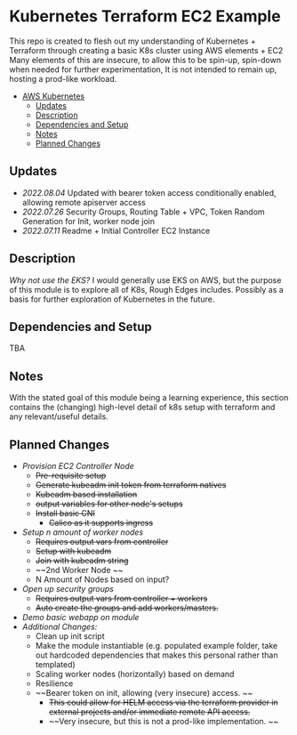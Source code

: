 # Kubernetes Terraform EC2 Example

This repo is created to flesh out my understanding of Kubernetes + Terraform through creating a basic K8s cluster using AWS elements + EC2
Many elements of this are insecure, to allow this to be spin-up, spin-down when needed for further experimentation,
It is not intended to remain up, hosting a prod-like workload. 

<!-- TOC -->

- [AWS Kubernetes](#aws-kubernetes)
  - [Updates](#updates)
  - [Description](#description)
  - [Dependencies and Setup](#dependencies-and-setup)
  - [Notes](#notes)
  - [Planned Changes](#planned-changes)

<!-- /TOC -->

## Updates

- *2022.08.04* Updated with bearer token access conditionally enabled, allowing remote apiserver access
- *2022.07.26* Security Groups, Routing Table + VPC, Token Random Generation for Init, worker node join
- *2022.07.11* Readme + Initial Controller EC2 Instance

## Description

*Why not use the EKS?*
I would generally use EKS on AWS, but the purpose of this module is to explore all of K8s, Rough Edges includes. Possibly as a basis for further exploration of Kubernetes in the future.

## Dependencies and Setup

TBA

## Notes

With the stated goal of this module being a learning experience, this section contains the (changing) high-level detail of k8s setup with terraform and any relevant/useful details.

## Planned Changes

- *Provision EC2 Controller Node*
  - ~~Pre-requisite setup~~
  - ~~Generate kubeadm init token from terraform natives~~
  - ~~Kubeadm based installation~~
  - ~~output variables for other node's setups~~
  - ~~Install basic CNI~~
    - ~~Calico as it supports ingress~~
- *Setup n amount of worker nodes*
  - ~~Requires output vars from controller~~
  - ~~Setup with kubeadm~~
  - ~~Join with kubeadm string~~
  - ~~2nd Worker Node ~~
  - N Amount of Nodes based on input?
- *Open up security groups*
  - ~~Requires output vars from controller + workers~~
  - ~~Auto create the groups and add workers/masters.~~
- *Demo basic webapp on module*
- *Additional Changes:*
  - Clean up init script
  - Make the module instantiable (e.g. populated example folder, take out hardcoded dependencies that makes this personal rather than templated)
  - Scaling worker nodes (horizontally) based on demand
  - Resilience
  - ~~Bearer token on init, allowing (very insecure) access. ~~
    - ~~This could allow for HELM access via the terraform provider in external projects and/or immediate remote API access.~~
    - ~~Very insecure, but this is not a prod-like implementation. ~~